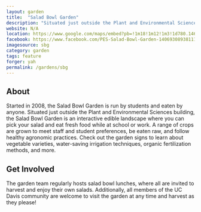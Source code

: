 ```yaml
---
layout: garden
title:  "Salad Bowl Garden"
description: "Situated just outside the Plant and Environmental Sciences building, the Salad Bowl Garden is an interactive edible landscape where you can pick your salad and eat fresh food while at school or work."
website: N/A
location: https://www.google.com/maps/embed?pb=!1m18!1m12!1m3!1d780.1466022560822!2d-121.75229017076639!3d38.543301047655035!2m3!1f0!2f0!3f0!3m2!1i1024!2i768!4f13.1!3m3!1m2!1s0x0%3A0x0!2zMzjCsDMyJzM1LjkiTiAxMjHCsDQ1JzA2LjMiVw!5e0!3m2!1sen!2sus!4v1459274675585
facebook: https://www.facebook.com/PES-Salad-Bowl-Garden-140693089381118/?fref=ts
imagesource: sbg
category: garden
tags: feature
forger: yah
permalink: /gardens/sbg
---
```



<h2>About</h2>

Started in 2008, the Salad Bowl Garden is run by students and eaten by anyone. Situated just outside the Plant and Environmental Sciences building, the Salad Bowl Garden is an interactive edible landscape where you can pick your salad and eat fresh food while at school or work. A range of crops are grown to meet staff and student preferences, be eaten raw, and follow healthy agronomic practices. Check out the garden signs to learn about vegetable varieties, water-saving irrigation techniques, organic fertilization methods, and more.

<h2>Get Involved</h2>

The garden team regularly hosts salad bowl lunches, where all are invited to harvest and enjoy their own salads. Additionally, all members of the UC Davis community are welcome to visit the garden at any time and harvest as they please!
